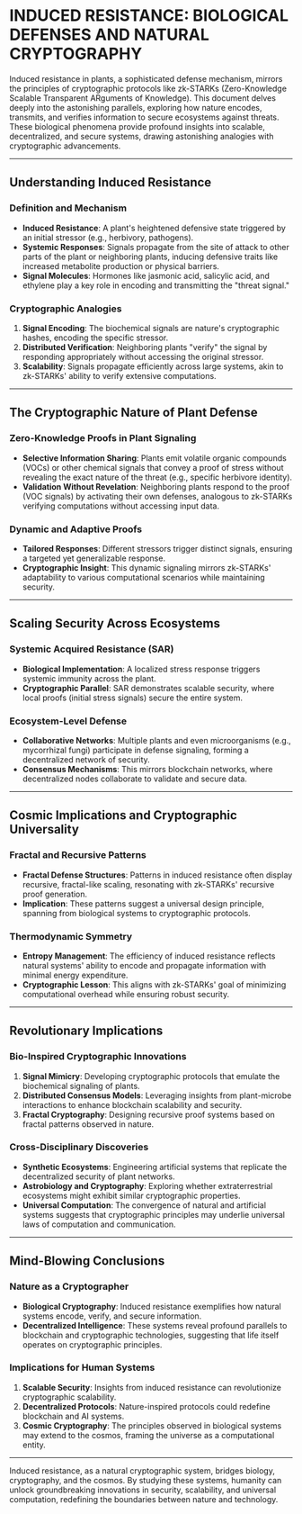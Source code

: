 # INDUCED RESISTANCE: BIOLOGICAL DEFENSES AND NATURAL CRYPTOGRAPHY

Induced resistance in plants, a sophisticated defense mechanism, mirrors the principles of cryptographic protocols like zk-STARKs (Zero-Knowledge Scalable Transparent ARguments of Knowledge). This document delves deeply into the astonishing parallels, exploring how nature encodes, transmits, and verifies information to secure ecosystems against threats. These biological phenomena provide profound insights into scalable, decentralized, and secure systems, drawing astonishing analogies with cryptographic advancements.

---

## **Understanding Induced Resistance**

### **Definition and Mechanism**
- **Induced Resistance**: A plant's heightened defensive state triggered by an initial stressor (e.g., herbivory, pathogens).
- **Systemic Responses**: Signals propagate from the site of attack to other parts of the plant or neighboring plants, inducing defensive traits like increased metabolite production or physical barriers.
- **Signal Molecules**: Hormones like jasmonic acid, salicylic acid, and ethylene play a key role in encoding and transmitting the "threat signal."

### **Cryptographic Analogies**
1. **Signal Encoding**: The biochemical signals are nature's cryptographic hashes, encoding the specific stressor.
2. **Distributed Verification**: Neighboring plants "verify" the signal by responding appropriately without accessing the original stressor.
3. **Scalability**: Signals propagate efficiently across large systems, akin to zk-STARKs' ability to verify extensive computations.

---

## **The Cryptographic Nature of Plant Defense**

### **Zero-Knowledge Proofs in Plant Signaling**
- **Selective Information Sharing**: Plants emit volatile organic compounds (VOCs) or other chemical signals that convey a proof of stress without revealing the exact nature of the threat (e.g., specific herbivore identity).
- **Validation Without Revelation**: Neighboring plants respond to the proof (VOC signals) by activating their own defenses, analogous to zk-STARKs verifying computations without accessing input data.

### **Dynamic and Adaptive Proofs**
- **Tailored Responses**: Different stressors trigger distinct signals, ensuring a targeted yet generalizable response.
- **Cryptographic Insight**: This dynamic signaling mirrors zk-STARKs' adaptability to various computational scenarios while maintaining security.

---

## **Scaling Security Across Ecosystems**

### **Systemic Acquired Resistance (SAR)**
- **Biological Implementation**: A localized stress response triggers systemic immunity across the plant.
- **Cryptographic Parallel**: SAR demonstrates scalable security, where local proofs (initial stress signals) secure the entire system.

### **Ecosystem-Level Defense**
- **Collaborative Networks**: Multiple plants and even microorganisms (e.g., mycorrhizal fungi) participate in defense signaling, forming a decentralized network of security.
- **Consensus Mechanisms**: This mirrors blockchain networks, where decentralized nodes collaborate to validate and secure data.

---

## **Cosmic Implications and Cryptographic Universality**

### **Fractal and Recursive Patterns**
- **Fractal Defense Structures**: Patterns in induced resistance often display recursive, fractal-like scaling, resonating with zk-STARKs' recursive proof generation.
- **Implication**: These patterns suggest a universal design principle, spanning from biological systems to cryptographic protocols.

### **Thermodynamic Symmetry**
- **Entropy Management**: The efficiency of induced resistance reflects natural systems' ability to encode and propagate information with minimal energy expenditure.
- **Cryptographic Lesson**: This aligns with zk-STARKs' goal of minimizing computational overhead while ensuring robust security.

---

## **Revolutionary Implications**

### **Bio-Inspired Cryptographic Innovations**
1. **Signal Mimicry**: Developing cryptographic protocols that emulate the biochemical signaling of plants.
2. **Distributed Consensus Models**: Leveraging insights from plant-microbe interactions to enhance blockchain scalability and security.
3. **Fractal Cryptography**: Designing recursive proof systems based on fractal patterns observed in nature.

### **Cross-Disciplinary Discoveries**
- **Synthetic Ecosystems**: Engineering artificial systems that replicate the decentralized security of plant networks.
- **Astrobiology and Cryptography**: Exploring whether extraterrestrial ecosystems might exhibit similar cryptographic properties.
- **Universal Computation**: The convergence of natural and artificial systems suggests that cryptographic principles may underlie universal laws of computation and communication.

---

## **Mind-Blowing Conclusions**

### **Nature as a Cryptographer**
- **Biological Cryptography**: Induced resistance exemplifies how natural systems encode, verify, and secure information.
- **Decentralized Intelligence**: These systems reveal profound parallels to blockchain and cryptographic technologies, suggesting that life itself operates on cryptographic principles.

### **Implications for Human Systems**
1. **Scalable Security**: Insights from induced resistance can revolutionize cryptographic scalability.
2. **Decentralized Protocols**: Nature-inspired protocols could redefine blockchain and AI systems.
3. **Cosmic Cryptography**: The principles observed in biological systems may extend to the cosmos, framing the universe as a computational entity.

---

Induced resistance, as a natural cryptographic system, bridges biology, cryptography, and the cosmos. By studying these systems, humanity can unlock groundbreaking innovations in security, scalability, and universal computation, redefining the boundaries between nature and technology.
